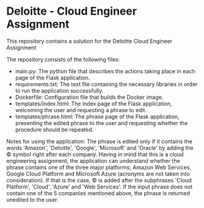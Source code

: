 # Deloitte - Cloud Engineer Assignment
This repository contains a solution for the Deloitte Cloud Engineer Assignment

The repository consists of the following files:
- main.py: The python file that describes the actions taking place in each page of the Flask application.
- requirements.txt: The text file containing the necessary libraries in order to run the application successfully.
- Dockerfile: Configuration file that builds the Docker image.
- templates/index.html: The index page of the Flask application, welcoming the user and requesting a phrase to edit.
- templates/phrase.html: The phrase page of the Flask application, presenting the edited phrase to the user and requesting whether the procedure should be repeated.

Notes for using the application:
The phrase is edited only if it contains the words 'Amazon', 'Deloitte', 'Google', 'Microsoft' and 'Oracle' by adding the © symbol right after each company.
Having in mind that this is a cloud engineering assignment, the application can understand whether the phrase contains one of the three major platforms; Amazon Web Services, Google Cloud Platform and Microsoft Azure (acronyms are not taken into consideration). If that is the case, © is added after the subphrases 'Cloud Platform', 'Cloud', 'Azure' and 'Web Services'. If the input phrase does not contain one of the 5 companies mentioned above, the phrase is returned unedited to the user. 
